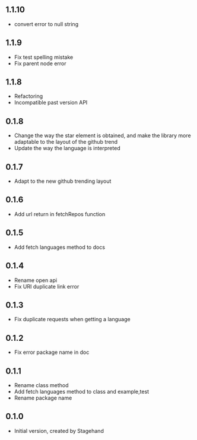 ## 1.1.10

 - convert error to null string
 
## 1.1.9

 - Fix test spelling mistake
 - Fix parent node error
 
## 1.1.8

 - Refactoring
 - Incompatible past version API

## 0.1.8

 - Change the way the star element is obtained, and make the library more adaptable to the layout of the github trend
 - Update the way the language is interpreted

## 0.1.7

 - Adapt to the new github trending layout

## 0.1.6

 - Add url return in fetchRepos function

## 0.1.5

 - Add fetch languages method to docs
## 0.1.4

 - Rename open api
 - Fix URI duplicate link error

## 0.1.3

 - Fix duplicate requests when getting a language

## 0.1.2
 - Fix error package name in doc

## 0.1.1

- Rename class method
- Add fetch languages method to class and example,test
- Rename package name

## 0.1.0

- Initial version, created by Stagehand
